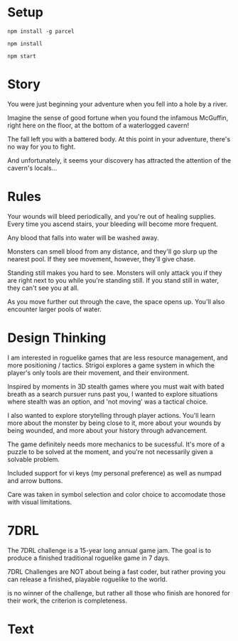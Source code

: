 # Setup

`npm install -g parcel`

`npm install`

`npm start`

<h1>Story</h1>
      <p>
        You were just beginning your adventure when you fell into a hole by a
        river.
      </p>
      <p>
        Imagine the sense of good fortune when you found the infamous McGuffin,
        right here on the floor, at the bottom of a waterlogged cavern!
      </p>
      <p>
        The fall left you with a battered body. At this point in your adventure,
        there's no way for you to fight.
      </p>
      <p>
        And unfortunately, it seems your discovery has attracted the attention
        of the cavern's locals...
      </p>
      <h1>Rules</h1>
      <p>
        Your wounds will bleed periodically, and you're out of healing supplies.
        Every time you ascend stairs, your bleeding will become more frequent.
      </p>
      <p>
        Any blood that falls into water will be washed away.
      </p>
      <p>
        Monsters can smell blood from any distance, and they'll go slurp up the
        nearest pool. If they see movement, however, they'll give chase.
      </p>
      <p>
        Standing still makes you hard to see. Monsters will only attack you if
        they are right next to you while you're standing still. If you stand
        still in water, they can't see you at all.
      </p>
      <p>
        As you move further out through the cave, the space opens up. You'll
        also encounter larger pools of water.
      </p>
      <h1>Design Thinking</h1>
      <p>
        I am interested in roguelike games that are less resource management,
        and more positioning / tactics. Strigoi explores a game system in which
        the player's only tools are their movement, and their environment.
      </p>
      <p>
        Inspired by moments in 3D stealth games where you must wait with bated
        breath as a search pursuer runs past you, I wanted to explore situations
        where stealth was an option, and 'not moving' was a tactical choice.
      </p>
      <p>
        I also wanted to explore storytelling through player actions. You'll
        learn more about the monster by being close to it, more about your
        wounds by being wounded, and more about your history through
        advancement.
      </p>
      <p>
        The game definitely needs more mechanics to be sucessful. It's more of a
        puzzle to be solved at the moment, and you're not necessarily given a
        solvable problem.
      </p>
      <p>
        Included support for vi keys (my personal preference) as well as numpad
        and arrow buttons.
      </p>
      <p>
        Care was taken in symbol selection and color choice to accomodate those
        with visual limitations.
      </p>
      <h1>7DRL</h1>
      <p>
        The 7DRL challenge is a 15-year long annual game jam. The goal is to
        produce a finished traditional roguelike game in 7 days.
      </p>
      <p>
        7DRL Challenges are NOT about being a fast coder, but rather proving you
        can release a finished, playable roguelike to the world.
      </p>
      <p>
        is no winner of the challenge, but rather all those who finish are
        honored for their work, the criterion is completeness.
      </p>
      <h1>Text</h1>
